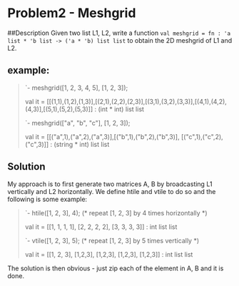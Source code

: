 # Problem2 - Meshgrid

##Description
Given two list L1, L2, write a function `val meshgrid = fn : 'a list * 'b list -> ('a * 'b) list list` to obtain the 2D meshgrid of L1 and L2. 

## example: 
> `- meshgrid([1, 2, 3, 4, 5], [1, 2, 3]);
>
> val it = [[(1,1),(1,2),(1,3)],[(2,1),(2,2),(2,3)],[(3,1),(3,2),(3,3)],[(4,1),(4,2),(4,3)],[(5,1),(5,2),(5,3)]] : (int * int) list list
>
> `- meshgrid(["a", "b", "c"], [1, 2, 3]);
>
> val it = [[("a",1),("a",2),("a",3)],[("b",1),("b",2),("b",3)], [("c",1),("c",2),("c",3)]] : (string * int) list list

## Solution
My approach is to first generate two matrices A, B by broadcasting L1 vertically and L2 horizontally. We define htile and vtile to do so and the following is some example: 
> `- htile([1, 2, 3], 4); (* repeat [1, 2, 3] by 4 times horizontally *)
>
> val it = [[1, 1, 1, 1], [2, 2, 2, 2], [3, 3, 3, 3]] : int list list
>
> `- vtile([1, 2, 3], 5); (* repeat [1, 2, 3] by 5 times vertically *)
>
> val it = [[1, 2, 3], [1,2,3], [1,2,3], [1,2,3], [1,2,3]] : int list list

The solution is then obvious - just zip each of the element in A, B and it is done.
